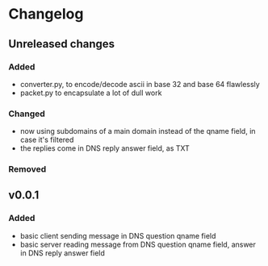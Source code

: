 # Changelog

## Unreleased changes
### Added
- converter.py, to encode/decode ascii in base 32 and base 64 flawlessly
- packet.py to encapsulate a lot of dull work

### Changed
- now using subdomains of a main domain instead of the qname field, in case it's filtered
- the replies come in DNS reply answer field, as TXT

### Removed

## v0.0.1
### Added
- basic client sending message in DNS question qname field
- basic server reading message from DNS question qname field, answer in DNS reply answer field